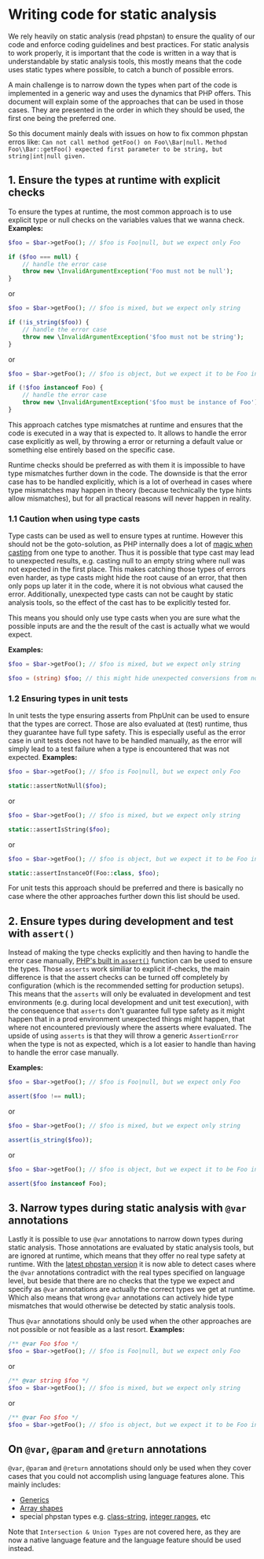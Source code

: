 # Writing code for static analysis

We rely heavily on static analysis (read phpstan) to ensure the quality of our code and enforce coding guidelines and best practices.
For static analysis to work properly, it is important that the code is written in a way that is understandable by static analysis tools, this mostly means that the code uses static types where possible, to catch a bunch of possible errors.

A main challenge is to narrow down the types when part of the code is implemented in a generic way and uses the dynamics that PHP offers.
This document will explain some of the approaches that can be used in those cases. They are presented in the order in which they should be used, the first one being the preferred one.

So this document mainly deals with issues on how to fix common phpstan erros like:
`Can not call method getFoo() on Foo\\Bar|null.`
`Method Foo\\Bar::getFoo() expected first parameter to be string, but string|int|null given.`

## 1. Ensure the types at runtime with explicit checks

To ensure the types at runtime, the most common approach is to use explicit type or null checks on the variables values that we wanna check.
**Examples:**
```php
$foo = $bar->getFoo(); // $foo is Foo|null, but we expect only Foo

if ($foo === null) {
    // handle the error case
    throw new \InvalidArgumentException('Foo must not be null');
}
```
or 
```php
$foo = $bar->getFoo(); // $foo is mixed, but we expect only string

if (!is_string($foo)) {
    // handle the error case
    throw new \InvalidArgumentException('$foo must not be string');  
}
```
or
```php
$foo = $bar->getFoo(); // $foo is object, but we expect it to be Foo instance

if (!$foo instanceof Foo) {
    // handle the error case
    throw new \InvalidArgumentException('$foo must be instance of Foo');  
}
```

This approach catches type mismatches at runtime and ensures that the code is executed in a way that is expected to. It allows to handle the error case explicitly as well, by throwing a error or returning a default value or something else entirely based on the specific case.

Runtime checks should be preferred as with them it is impossible to have type mismatches further down in the code.
The downside is that the error case has to be handled explicitly, which is a lot of overhead in cases where type mismatches may happen in theory (because technically the type hints allow mismatches), but for all practical reasons will never happen in reality.

### 1.1 Caution when using type casts

Type casts can be used as well to ensure types at runtime. However this should not be the goto-solution, as PHP internally does a lot of [magic when casting](https://www.php.net/manual/en/language.types.type-juggling.php#language.types.typecasting) from one type to another.
Thus it is possible that type cast may lead to unexpected results, e.g. casting null to an empty string where null was not expected in the first place. This makes catching those types of errors even harder, as type casts might hide the root cause of an error, that then only pops up later it in the code, where it is not obvious what caused the error.
Additionally, unexpected type casts can not be caught by static analysis tools, so the effect of the cast has to be explicitly tested for.

This means you should only use type casts when you are sure what the possible inputs are and the the result of the cast is actually what we would expect.

**Examples:**
```php
$foo = $bar->getFoo(); // $foo is mixed, but we expect only string

$foo = (string) $foo; // this might hide unexpected conversions from non-string values to string
```

### 1.2 Ensuring types in unit tests

In unit tests the type ensuring asserts from PhpUnit can be used to ensure that the types are correct. Those are also evaluated at (test) runtime, thus they guarantee have full type safety. 
This is especially useful as the error case in unit tests does not have to be handled manually, as the error will simply lead to a test failure when a type is encountered that was not expected.
**Examples:**
```php
$foo = $bar->getFoo(); // $foo is Foo|null, but we expect only Foo

static::assertNotNull($foo);
```
or
```php
$foo = $bar->getFoo(); // $foo is mixed, but we expect only string

static::assertIsString($foo);
```
or
```php
$foo = $bar->getFoo(); // $foo is object, but we expect it to be Foo instance

static::assertInstanceOf(Foo::class, $foo);
```

For unit tests this approach should be preferred and there is basically no case where the other approaches further down this list should be used.

## 2. Ensure types during development and test with `assert()`

Instead of making the type checks explicitly and then having to handle the error case manually, [PHP's built in `assert()`](https://www.php.net/manual/en/function.assert.php) function can be used to ensure the types.
Those `asserts` work similiar to explicit if-checks, the main difference is that the assert checks can be turned off completely by configuration (which is the recommended setting for production setups).
This means that the `asserts` will only be evaluated in development and test environments (e.g. during local development and unit test execution), with the consequence that `asserts` don't guarantee full type safety as it might happen that in a prod environment unexpected things might happen, that where not encountered previously where the asserts where evaluated.
The upside of using `asserts` is that they will throw a generic `AssertionError` when the type is not as expected, which is a lot easier to handle than having to handle the error case manually.

**Examples:**
```php
$foo = $bar->getFoo(); // $foo is Foo|null, but we expect only Foo

assert($foo !== null);
```
or 
```php
$foo = $bar->getFoo(); // $foo is mixed, but we expect only string

assert(is_string($foo));
```
or
```php
$foo = $bar->getFoo(); // $foo is object, but we expect it to be Foo instance

assert($foo instanceof Foo);
```

## 3. Narrow types during static analysis with `@var` annotations

Lastly it is possible to use `@var` annotations to narrow down types during static analysis. 
Those annotations are evaluated by static analysis tools, but are ignored at runtime, which means that they offer no real type safety at runtime.
With the [latest phpstan version](https://phpstan.org/blog/phpstan-1-10-comes-with-lie-detector) it is now able to detect cases where the `@var` annotations contradict with the real types specified on language level, but beside that there are no checks that the type we expect and specify as `@var` annotations are actually the correct types we get at runtime.
Which also means that wrong `@var` annotations can actively hide type mismatches that would otherwise be detected by static analysis tools.

Thus `@var` annotations should only be used when the other approaches are not possible or not feasible as a last resort.
**Examples:**
```php
/** @var Foo $foo */
$foo = $bar->getFoo(); // $foo is Foo|null, but we expect only Foo
```
or 
```php
/** @var string $foo */
$foo = $bar->getFoo(); // $foo is mixed, but we expect only string
```
or
```php
/** @var Foo $foo */
$foo = $bar->getFoo(); // $foo is object, but we expect it to be Foo instance
```

## On `@var`, `@param` and `@return` annotations

`@var`, `@param` and `@return` annotations should only be used when they cover cases that you could not accomplish using language features alone.
This mainly includes:
* [Generics](https://phpstan.org/blog/generics-in-php-using-phpdocs)
* [Array shapes](https://phpstan.org/writing-php-code/phpdoc-types#array-shapes)
* special phpstan types e.g. [class-string](https://phpstan.org/writing-php-code/phpdoc-types#class-string), [integer ranges](https://phpstan.org/writing-php-code/phpdoc-types#integer-ranges), etc

Note that `Intersection & Union Types` are not covered here, as they are now a native language feature and the language feature should be used instead.

